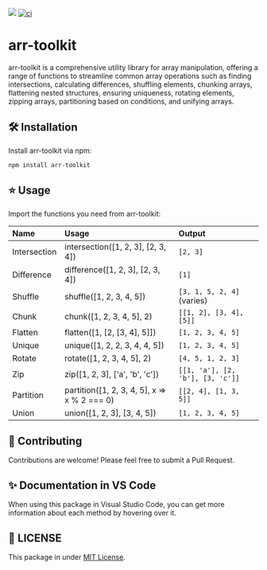 [![](https://img.shields.io/npm/v/arr-toolkit.svg)](https://www.npmjs.com/package/arr-toolkit)
[![ci](https://github.com/jatiinyadav/arr-toolkit/actions/workflows/main.yml/badge.svg)](https://github.com/jatiinyadav/arr-toolkit/actions/workflows/main.yml)
# arr-toolkit

arr-toolkit is a comprehensive utility library for array manipulation, offering a range of functions to streamline common array operations such as finding intersections, calculating differences, shuffling elements, chunking arrays, flattening nested structures, ensuring uniqueness, rotating elements, zipping arrays, partitioning based on conditions, and unifying arrays.
## 🛠️ Installation

Install arr-toolkit via npm:

```pre
npm install arr-toolkit
```

## ⭐ Usage

Import the functions you need from arr-toolkit:

| Name             | Usage                                           | Output                        |
| :--------------- | :---------------------------------------------- | :---------------------------- |
| Intersection     | intersection([1, 2, 3], [2, 3, 4])      | `[2, 3]`                      |
| Difference       | difference([1, 2, 3], [2, 3, 4])       | `[1]`                         |
| Shuffle          | shuffle([1, 2, 3, 4, 5])                | `[3, 1, 5, 2, 4]` (varies)    |
| Chunk            | chunk([1, 2, 3, 4, 5], 2)                | `[[1, 2], [3, 4], [5]]`       |
| Flatten          | flatten([1, [2, [3, 4], 5]])             | `[1, 2, 3, 4, 5]`             |
| Unique           | unique([1, 2, 2, 3, 4, 4, 5])           | `[1, 2, 3, 4, 5]`             |
| Rotate           | rotate([1, 2, 3, 4, 5], 2)              | `[4, 5, 1, 2, 3]`             |
| Zip              | zip([1, 2, 3], ['a', 'b', 'c'])       | `[[1, 'a'], [2, 'b'], [3, 'c']]` |
| Partition        | partition([1, 2, 3, 4, 5], x => x % 2 === 0)  | `[[2, 4], [1, 3, 5]]`         |
| Union            | union([1, 2, 3], [3, 4, 5])                   | `[1, 2, 3, 4, 5]`             |



## 🚀 Contributing

Contributions are welcome! Please feel free to submit a Pull Request.

## ✨ Documentation in VS Code

When using this package in Visual Studio Code, you can get more information about each method by hovering over it. 

## 📃 LICENSE

This package in under [MIT License](https://github.com/jatiinyadav/arr-toolkit/blob/master/LICENSE).
